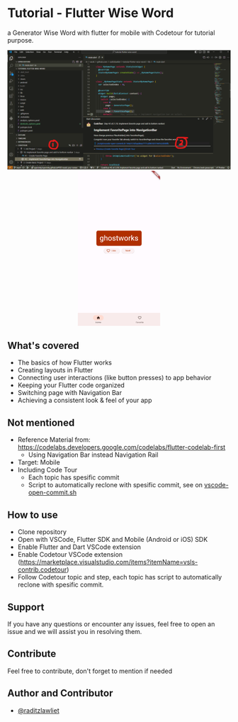 # Tutorial - Flutter Wise Word

a Generator Wise Word with flutter for mobile with Codetour for tutorial purpose.

<p align="center">
    <img src="docs/overview.png">
    <img src="docs/result.png" height="350px">
</p>

## What's covered

- The basics of how Flutter works
- Creating layouts in Flutter
- Connecting user interactions (like button presses) to app behavior
- Keeping your Flutter code organized
- Switching page with Navigation Bar
- Achieving a consistent look & feel of your app

## Not mentioned

- Reference Material from: https://codelabs.developers.google.com/codelabs/flutter-codelab-first
  - Using Navigation Bar instead Navigation Rail
- Target: Mobile
- Including Code Tour
  - Each topic has spesific commit
  - Script to automatically reclone with spesific commit, see on [vscode-open-commit.sh](./script/vscode-open-commit.sh)

## How to use

- Clone repository
- Open with VSCode, Flutter SDK and Mobile (Android or iOS) SDK
- Enable Flutter and Dart VSCode extension
- Enable Codetour VSCode extension (https://marketplace.visualstudio.com/items?itemName=vsls-contrib.codetour)
- Follow Codetour topic and step, each topic has script to automatically reclone with spesific commit.

## Support

If you have any questions or encounter any issues, feel free to open an issue and we will assist you in resolving them.

## Contribute

Feel free to contribute, don't forget to mention if needed

## Author and Contributor

- [@raditzlawliet](https://github.com/raditzlawliet/)
